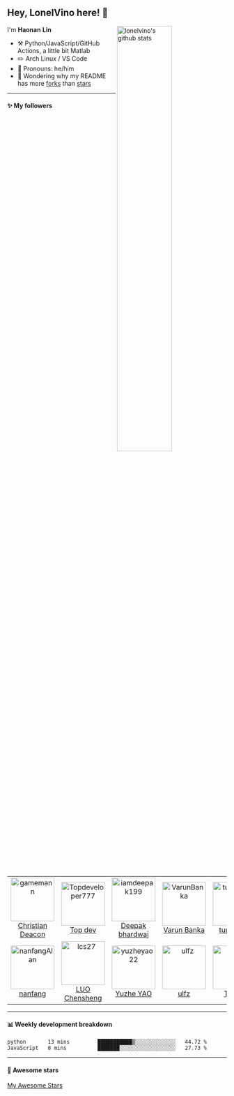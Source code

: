 ## Hey, LonelVino here! :wave:

<img align="right" alt="lonelvino's github stats" width="50%" src="https://github-readme-stats.vercel.app/api?username=LonelVino&show_icons=true">

I'm **Haonan** **Lin**

-   :hammer_and_pick: Python/JavaScript/GitHub Actions, a little bit Matlab 
-   :pencil2: Arch Linux / VS Code
-   :man: Pronouns: he/him
-   :thinking: Wondering why my README has more [forks](https://github.com/lonelvino/lonelvino/network/members) than [stars](https://github.com/lonelvino/lonelvino/stargazers)

---

#### :sparkles: My followers

<!--START_SECTION:top-followers-->
<table>
  <tr>
    <td align="center">
      <a href="https://github.com/gamemann">
        <img src="https://avatars2.githubusercontent.com/u/6509565" width="100px;" alt="gamemann"/>
      </a>
      <br />
      <a href="https://github.com/gamemann">Christian Deacon</a>
    </td>
    <td align="center">
      <a href="https://github.com/Topdeveloper777">
        <img src="https://avatars2.githubusercontent.com/u/73906697" width="100px;" alt="Topdeveloper777"/>
      </a>
      <br />
      <a href="https://github.com/Topdeveloper777">Top dev</a>
    </td>
    <td align="center">
      <a href="https://github.com/iamdeepak199">
        <img src="https://avatars2.githubusercontent.com/u/80276722" width="100px;" alt="iamdeepak199"/>
      </a>
      <br />
      <a href="https://github.com/iamdeepak199">Deepak bhardwaj</a>
    </td>
    <td align="center">
      <a href="https://github.com/VarunBanka">
        <img src="https://avatars2.githubusercontent.com/u/88031057" width="100px;" alt="VarunBanka"/>
      </a>
      <br />
      <a href="https://github.com/VarunBanka">Varun Banka</a>
    </td>
    <td align="center">
      <a href="https://github.com/tupokraju">
        <img src="https://avatars2.githubusercontent.com/u/105707216" width="100px;" alt="tupokraju"/>
      </a>
      <br />
      <a href="https://github.com/tupokraju">tupokraju</a>
    </td>
    <td align="center">
      <a href="https://github.com/AshrazRashid">
        <img src="https://avatars2.githubusercontent.com/u/22600807" width="100px;" alt="AshrazRashid"/>
      </a>
      <br />
      <a href="https://github.com/AshrazRashid">Ashraz Rashid</a>
    </td>
    <td align="center">
      <a href="https://github.com/sami8899">
        <img src="https://avatars2.githubusercontent.com/u/115140047" width="100px;" alt="sami8899"/>
      </a>
      <br />
      <a href="https://github.com/sami8899">sami jan</a>
    </td>
  </tr>
  <tr>
    <td align="center">
      <a href="https://github.com/nanfangAlan">
        <img src="https://avatars2.githubusercontent.com/u/36793172" width="100px;" alt="nanfangAlan"/>
      </a>
      <br />
      <a href="https://github.com/nanfangAlan">nanfang</a>
    </td>
    <td align="center">
      <a href="https://github.com/lcs27">
        <img src="https://avatars2.githubusercontent.com/u/73965032" width="100px;" alt="lcs27"/>
      </a>
      <br />
      <a href="https://github.com/lcs27">LUO Chensheng</a>
    </td>
    <td align="center">
      <a href="https://github.com/yuzheyao22">
        <img src="https://avatars2.githubusercontent.com/u/46756106" width="100px;" alt="yuzheyao22"/>
      </a>
      <br />
      <a href="https://github.com/yuzheyao22">Yuzhe YAO</a>
    </td>
    <td align="center">
      <a href="https://github.com/ulfz">
        <img src="https://avatars2.githubusercontent.com/u/100300554" width="100px;" alt="ulfz"/>
      </a>
      <br />
      <a href="https://github.com/ulfz">ulfz</a>
    </td>
    <td align="center">
      <a href="https://github.com/Texive">
        <img src="https://avatars2.githubusercontent.com/u/83424417" width="100px;" alt="Texive"/>
      </a>
      <br />
      <a href="https://github.com/Texive">Texive</a>
    </td>
  </tr>
</table>
<!--END_SECTION:top-followers-->

---

#### :bar_chart: Weekly development breakdown

<!--START_SECTION:waka-->
```text
python       13 mins         ███████████▒░░░░░░░░░░░░░   44.72 % 
JavaScript   8 mins          ███████░░░░░░░░░░░░░░░░░░   27.73 % 
```
<!--END_SECTION:waka-->

---

#### :star2: Awesome stars

[My Awesome Stars](AWESOME-STARS.md)

